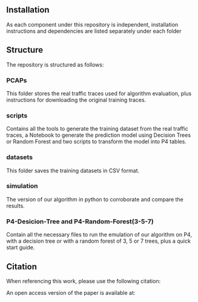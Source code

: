 ## Installation

As each component under this repository is independent, installation instructions and dependencies are listed separately under each folder

## Structure

The repository is structured as follows:

### PCAPs

This folder stores the real traffic traces used for algorithm evaluation, plus instructions for downloading the original training traces.

### scripts

Contains all the tools to generate the training dataset from the real traffic traces, a Notebook to generate the prediction model using Decision Trees or Random Forest and two scripts to transform the model into P4 tables.

### datasets

This folder saves the training datasets in CSV format.

### simulation

The version of our algorithm in python to corroborate and compare the results.

### P4-Desicion-Tree and P4-Random-Forest(3-5-7)

Contain all the necessary files to run the emulation of our algorithm on P4, with a decision tree or with a random forest of 3, 5 or 7 trees, plus a quick start guide.

## Citation

When referencing this work, please use the following citation:

An open access version of the paper is available at:
